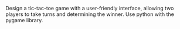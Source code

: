 Design a tic-tac-toe game with a user-friendly interface, allowing two players to take turns and determining the winner. Use python with the pygame library.